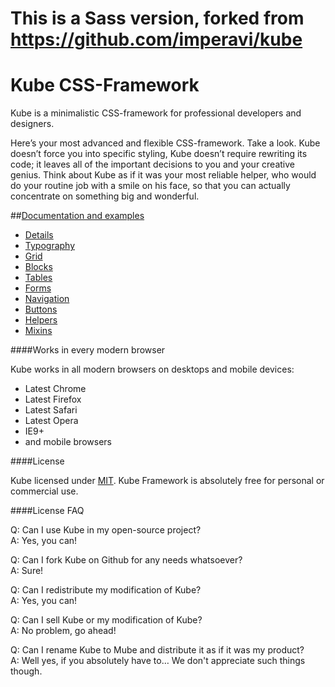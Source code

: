 This is a Sass version, forked from https://github.com/imperavi/kube
================================================

Kube CSS-Framework
====

Kube is a minimalistic CSS-framework for professional developers and designers.

Here’s your most advanced and flexible CSS-framework. Take a look. Kube doesn’t force you into specific styling, Kube doesn’t require rewriting its code; it leaves all of the important decisions to you and your creative genius. Think about Kube as if it was your most reliable helper, who would do your routine job with a smile on his face, so that you can actually concentrate on something big and wonderful.

##[Documentation and examples](http://imperavi.com/kube/)

- [Details](http://imperavi.com/kube/)
- [Typography](http://imperavi.com/kube/typography/)
- [Grid](http://imperavi.com/kube/grid/)
- [Blocks](http://imperavi.com/kube/blocks/)
- [Tables](http://imperavi.com/kube/tables/)
- [Forms](http://imperavi.com/kube/forms/)
- [Navigation](http://imperavi.com/kube/navigation/)
- [Buttons](http://imperavi.com/kube/buttons/)
- [Helpers](http://imperavi.com/kube/helpers/)
- [Mixins](http://imperavi.com/kube/mixins/)

####Works in every modern browser

Kube works in all modern browsers on desktops and mobile devices:

- Latest Chrome
- Latest Firefox
- Latest Safari
- Latest Opera
- IE9+
- and mobile browsers

####License

Kube licensed under [MIT](http://opensource.org/licenses/MIT). Kube Framework is absolutely free for personal or commercial use.

####License FAQ

Q: Can I use Kube in my open-source project?<br>
A: Yes, you can!

Q: Can I fork Kube on Github for any needs whatsoever?<br>
A: Sure!

Q: Can I redistribute my modification of Kube?<br>
A: Yes, you can!

Q: Can I sell Kube or my modification of Kube?<br>
A: No problem, go ahead!

Q: Can I rename Kube to Mube and distribute it as if it was my product?<br>
A: Well yes, if you absolutely have to… We don't appreciate such things though.